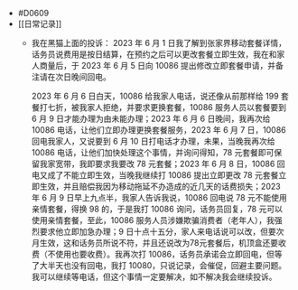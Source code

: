 - #D0609
- [[日常记录]]
	- 我在黑猫上面的投诉：
	  2023 年 6 月 1 日我了解到张家界移动套餐详情，话务员说费用是按日结算，在预约之后可以更改套餐立即生效，我在和家人商量后，于 2023 年 6 月 5 日向 10086 提出修改立即套餐申请，并备注请在次日晚间回电。
	  
	  2023 年 6 月 6 日白天，10086 给我家人电话，说还像从前那样给 199 套餐打七折，被我家人拒绝，并要求更换套餐，10086 服务人员以套餐要到 6 月 9 日才能办理为由未能办理；2023 年 6 月 6 日晚间，我再次给 10086 电话，让他们立即办理更换套餐服务，2023 年 6 月 7 日，10086 回电我家人，又说要到 6 月 10 日打电话才办理，未果，当晚我再次给 10086 电话，让他们加快处理这个事情，并询问得知，78 元套餐即可保留我家宽带，我即要求我要改 78 元套餐；2023 年 6 月 8 日，10086 回电又成了不能立即生效，当晚我继续打 10086 提出立即更改 78 元套餐立即生效，并且赔偿我因为移动拖延不办造成的近几天的话费损失；2023 年 6 月 9 日早上九点半，我家人告诉我说，10086 回电说 78 元不能使用亲情套餐，得换 98 的，于是我打 10086 询问，话务员回复，78 元可以使用亲情套餐，至此，10086 服务人员涉嫌欺骗消费者（老年人），我强烈要求他立即加急办理；9 日十点十五分，家人来电话说可以改，但要次月生效，这和话务员所说不符，并且还说改为78元套餐后，机顶盒还要收费（不使用也要收费）。我再次打 10086，话务员承诺会立即回电，但等了大半天也没有回电，我打 10080，只说记录，会催促，回避主要问题。我可以继续等电话，但这个事情一定要解决，如不解决我会继续投诉。